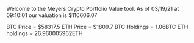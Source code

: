 Welcome to the Meyers Crypto Portfolio Value tool. 
As of 03/19/21 at 09:10:01 our valuation is $110606.07 

BTC Price = $58317.5
 ETH Price = $1809.7
BTC Holdings = 1.06BTC
 ETH holdings = 26.960005962ETH 
